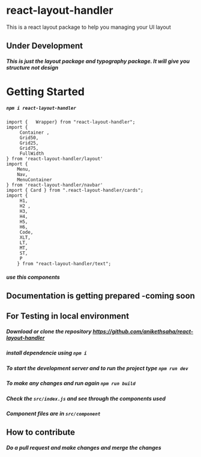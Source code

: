 # react-layout-handler
This is a react layout package to help you managing your UI layout

## Under Development
##### This is just the layout package and typography package. It will give you structure not design
# Getting Started
##### `npm i react-layout-handler` 

	import {   Wrapper} from "react-layout-handler";
	import {
	     Container ,
	     Grid50,
	     Grid25,
	     Grid75,
	     FullWidth
	} from 'react-layout-handler/layout'
	import {
	    Menu,
	    Nav,
	    MenuContainer
	} from 'react-layout-handler/navbar'
	import { Card } from ".react-layout-handler/cards";
	import {
	     H1,
	     H2 ,
	     H3,
	     H4,
	     H5,
	     H6,
	     Code,
	     XLT,
	     LT,
	     MT,
	     ST,
	     P
	    } from "react-layout-handler/text";
	 
##### use this components 

## Documentation is getting prepared -coming soon

## For Testing in local environment
##### Download or clone the repository https://github.com/anikethsaha/react-layout-handler
##### install dependencie using `npm i`
##### To start the development server and to run the project type `npm run dev `
##### To make any changes and run again `npm run build`
##### Check the `src/index.js` and see through the components used 
##### Component files are in `src/component`




## How to contribute
##### Do a pull request and make changes and merge the changes
